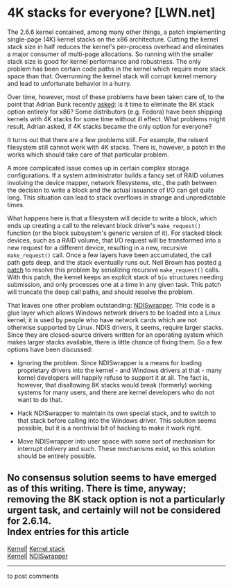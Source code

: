 # 4K stacks for everyone? [LWN.net]

The 2.6.6 kernel contained, among many other things, a patch implementing single-page (4K) kernel stacks on the x86 architecture. Cutting the kernel stack size in half reduces the kernel's per-process overhead and eliminates a major consumer of multi-page allocations. So running with the smaller stack size is good for kernel performance and robustness. The only problem has been certain code paths in the kernel which require more stack space than that. Overrunning the kernel stack will corrupt kernel memory and lead to unfortunate behavior in a hurry. 

Over time, however, most of these problems have been taken care of, to the point that Adrian Bunk recently [asked](/Articles/150582/): is it time to eliminate the 8K stack option entirely for x86? Some distributors (e.g. Fedora) have been shipping kernels with 4K stacks for some time without ill effect. What problems might result, Adrian asked, if 4K stacks became the only option for everyone? 

It turns out that there are a few problems still. For example, the reiser4 filesystem still cannot work with 4K stacks. There is, however, a patch in the works which should take care of that particular problem. 

A more complicated issue comes up in certain complex storage configurations. If a system administrator builds a fancy set of RAID volumes involving the device mapper, network filesystems, etc., the path between the decision to write a block and the actual issuance of I/O can get quite long. This situation can lead to stack overflows in strange and unpredictable times. 

What happens here is that a filesystem will decide to write a block, which ends up creating a call to the relevant block driver's `make_request()` function (or the block subsystem's generic version of it). For stacked block devices, such as a RAID volume, that I/O request will be transformed into a new request for a different device, resulting in a new, recursive `make_request()` call. Once a few layers have been accumulated, the call path gets deep, and the stack eventually runs out. Neil Brown has posted [a patch](/Articles/150583/) to resolve this problem by serializing recursive `make_request()` calls. With this patch, the kernel keeps an explicit stack of `bio` structures needing submission, and only processes one at a time in any given task. This patch will truncate the deep call paths, and should resolve the problem. 

That leaves one other problem outstanding: [NDISwrapper](http://ndiswrapper.sourceforge.net/). This code is a glue layer which allows Windows network drivers to be loaded into a Linux kernel; it is used by people who have network cards which are not otherwise supported by Linux. NDIS drivers, it seems, require larger stacks. Since they are closed-source drivers written for an operating system which makes larger stacks available, there is little chance of fixing them. So a few options have been discussed: 

  * Ignoring the problem. Since NDISwrapper is a means for loading proprietary drivers into the kernel - and Windows drivers at that - many kernel developers will happily refuse to support it at all. The fact is, however, that disallowing 8K stacks would break (formerly) working systems for many users, and there are kernel developers who do not want to do that. 

  * Hack NDISwrapper to maintain its own special stack, and to switch to that stack before calling into the Windows driver. This solution seems possible, but it is a nontrivial bit of hacking to make it work right. 

  * Move NDISwrapper into user space with some sort of mechanism for interrupt delivery and such. These mechanisms exist, so this solution should be entirely possible. 




No consensus solution seems to have emerged as of this writing. There is time, anyway; removing the 8K stack option is not a particularly urgent task, and certainly will not be considered for 2.6.14.  
Index entries for this article  
---  
[Kernel](/Kernel/Index)| [Kernel stack](/Kernel/Index#Kernel_stack)  
[Kernel](/Kernel/Index)| [NDISwrapper](/Kernel/Index#NDISwrapper)  
  


* * *

to post comments 
